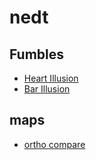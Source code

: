 # nedt

## Fumbles

- [Heart Illusion](/fumble-heart-illusion/dist/)
- [Bar Illusion](/fumble-bar-illusion/dist/)

## maps
- [ortho compare](/wien-ortho-compare/index.html)
